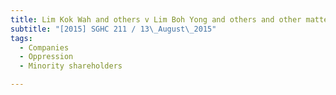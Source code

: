 ```yaml
---
title: Lim Kok Wah and others v Lim Boh Yong and others and other matters 
subtitle: "[2015] SGHC 211 / 13\_August\_2015"
tags:
  - Companies
  - Oppression
  - Minority shareholders

---
```


